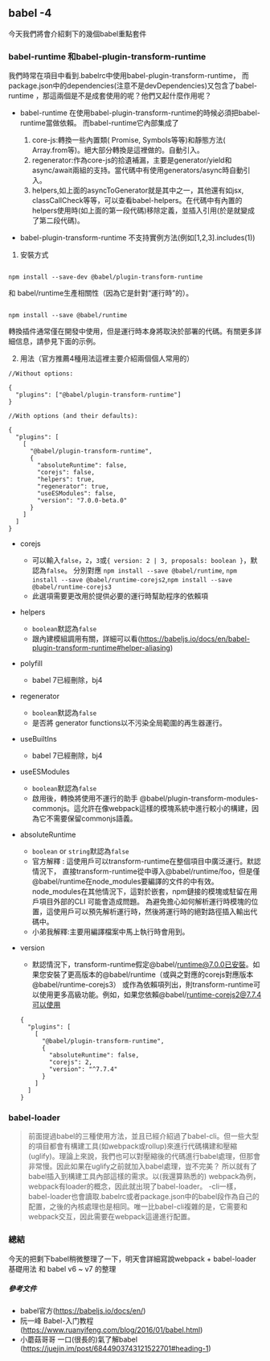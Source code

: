 ## babel -4

今天我們將會介紹剩下的幾個babel重點套件

### babel-runtime 和babel-plugin-transform-runtime

我們時常在項目中看到.babelrc中使用babel-plugin-transform-runtime，
而package.json中的dependencies(注意不是devDependencies)又包含了babel-runtime
，那這兩個是不是成套使用的呢？他們又起什麼作用呢？

- babel-runtime 在使用babel-plugin-transform-runtime的時候必須把babel-runtime當做依賴。
而babel-runtime它內部集成了
  1. core-js:轉換一些內置類( Promise, Symbols等等)和靜態方法( Array.from等)。絕大部分轉換是這裡做的。自動引入。
  2. regenerator:作為core-js的拾遺補漏，主要是generator/yield和async/await兩組的支持。當代碼中有使用generators/async時自動引入。
  3. helpers,如上面的asyncToGenerator就是其中之一，其他還有如jsx, classCallCheck等等，可以查看babel-helpers。在代碼中有內置的helpers使用時(如上面的第一段代碼)移除定義，並插入引用(於是就變成了第二段代碼)。
 
- babel-plugin-transform-runtime 不支持實例方法(例如[1,2,3].includes(1))

1. 安裝方式
```

npm install --save-dev @babel/plugin-transform-runtime

```

和 babel/runtime生產相關性（因為它是針對“運行時”的）。
```

npm install --save @babel/runtime

```
轉換插件通常僅在開發中使用，但是運行時本身將取決於部署的代碼。有關更多詳細信息，請參見下面的示例。


2. 用法（官方推薦4種用法這裡主要介紹兩個個人常用的）


```
//Without options:

{
  "plugins": ["@babel/plugin-transform-runtime"]
}

```

```
//With options (and their defaults):

{
  "plugins": [
    [
      "@babel/plugin-transform-runtime",
      {
        "absoluteRuntime": false,
        "corejs": false,
        "helpers": true,
        "regenerator": true,
        "useESModules": false,
        "version": "7.0.0-beta.0"
      }
    ]
  ]
}

```

- corejs
  - 可以輸入`false`，`2`，`3`或`{ version: 2 | 3, proposals: boolean }`，默認為`false`。
     分別對應 `npm install --save @babel/runtime`, `npm install --save @babel/runtime-corejs2`,`npm install --save @babel/runtime-corejs3 `
  - 此選項需要更改用於提供必要的運行時幫助程序的依賴項
- helpers
  - `boolean`默認為`false`
  - 跟內建模組調用有關，詳細可以看(https://babeljs.io/docs/en/babel-plugin-transform-runtime#helper-aliasing)
- polyfill
  - babel 7已經刪除，bj4
- regenerator
  - `boolean`默認為`false`
  - 是否將 generator functions以不污染全局範圍的再生器運行。
- useBuiltIns
  - babel 7已經刪除，bj4
- useESModules
  - `boolean`默認為`false`
  -  啟用後，轉換將使用不運行的助手 @babel/plugin-transform-modules-commonjs。這允許在像webpack這樣的模塊系統中進行較小的構建，因為它不需要保留commonjs語義。
- absoluteRuntime
  - `boolean` or `string`默認為`false`
  - 官方解釋 : 這使用戶可以transform-runtime在整個項目中廣泛運行。默認情況下，
    直接transform-runtime從中導入@babel/runtime/foo，但是僅@babel/runtime在node_modules要編譯的文件的中有效。
    node_modules在其他情況下，這對於嵌套，npm鏈接的模塊或駐留在用戶項目外部的CLI 可能會造成問題。
    為避免擔心如何解析運行時模塊的位置，這使用戶可以預先解析運行時，然後將運行時的絕對路徑插入輸出代碼中。
  - 小弟我解釋:主要用編譯檔案中馬上執行時會用到。

- version 
  - 默認情況下，transform-runtime假定@babel/runtime@7.0.0已安裝。如果您安裝了更高版本的@babel/runtime（或與之對應的corejs對應版本 @babel/runtime-corejs3）
  或作為依賴項列出，則transform-runtime可以使用更多高級功能。例如，如果您依賴@babel/runtime-corejs2@7.7.4可以使用
  ```
  {
    "plugins": [
      [
        "@babel/plugin-transform-runtime",
        {
          "absoluteRuntime": false,
          "corejs": 2,
          "version": "^7.7.4"
        }
      ]
    ]
  }
  ```
  
  
 ### babel-loader
> 前面提過babel的三種使用方法，並且已經介紹過了babel-cli。但一些大型的項目都會有構建工具(如webpack或rollup)來進行代碼構建和壓縮(uglify)。理論上來說，我們也可以對壓縮後的代碼進行babel處理，但那會非常慢。因此如果在uglify之前就加入babel處理，豈不完美？
>  所以就有了babel插入到構建工具內部這樣的需求。以(我還算熟悉的) webpack為例，webpack有loader的概念，因此就出現了babel-loader。
>  -cli一樣，babel-loader也會讀取.babelrc或者package.json中的babel段作為自己的配置，之後的內核處理也是相同。唯一比babel-cli複雜的是，它需要和webpack交互，因此需要在webpack這邊進行配置。

### 總結
今天的把剩下babel稍微整理了一下，明天會詳細寫說webpack + babel-loader 基礎用法 和 babel v6 ~ v7 的整理

##### 參考文件

- babel官方(https://babeljs.io/docs/en/)
- 阮一峰 Babel-入门教程(https://www.ruanyifeng.com/blog/2016/01/babel.html)
- 小蘑菇哥哥 一口(很長的)氣了解babel (https://juejin.im/post/6844903743121522701#heading-1)
